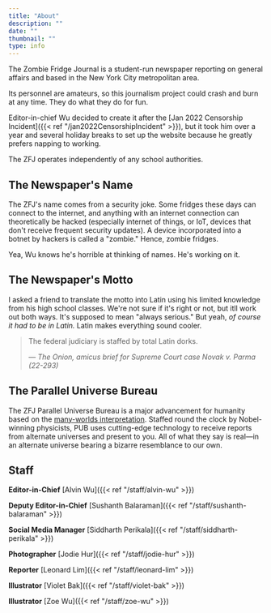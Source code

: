 ```yaml
---
title: "About"
description: ""
date: ""
thumbnail: ""
type: info
---
```


The Zombie Fridge Journal is a student-run newspaper reporting on general affairs and based in the New York City metropolitan area. 

Its personnel are amateurs, so this journalism project could crash and burn at any time. They do what they do for fun.

Editor-in-chief Wu decided to create it after the [Jan 2022 Censorship Incident]({{< ref "/jan2022CensorshipIncident" >}}), but it took him over a year and several holiday breaks to set up the website because he greatly prefers napping to working.

The ZFJ operates independently of any school authorities.

## The Newspaper's Name

The ZFJ's name comes from a security joke. Some fridges these days can connect to the internet, and anything with an internet connection can theoretically be hacked (especially internet of things, or IoT, devices that don't receive frequent security updates). A device incorporated into a botnet by hackers is called a "zombie." Hence, zombie fridges. 

Yea, Wu knows he's horrible at thinking of names. He's working on it. 

## The Newspaper's Motto

I asked a friend to translate the motto into Latin using his limited knowledge from his high school classes. We're not sure if it's right or not, but itll work out both ways. It's supposed to mean "always serious." But yeah, *of course it had to be in Latin.* Latin makes everything sound cooler. 

> The federal judiciary is staffed by total Latin dorks. 
> 
> — *The Onion, amicus brief for Supreme Court case Novak v. Parma (22-293)*

## The Parallel Universe Bureau

The ZFJ Parallel Universe Bureau is a major advancement for humanity based on the [many-worlds interpretation](https://en.wikipedia.org/wiki/Many-worlds_interpretation). Staffed round the clock by Nobel-winning physicists, PUB uses cutting-edge technology to receive reports from alternate universes and present to you. All of what they say is real—in an alternate universe bearing a bizarre resemblance to our own.

## Staff 

**Editor-in-Chief** [Alvin Wu]({{< ref "/staff/alvin-wu" >}})

**Deputy Editor-in-Chief** [Sushanth Balaraman]({{< ref "/staff/sushanth-balaraman" >}})

**Social Media Manager** [Siddharth Perikala]({{< ref "/staff/siddharth-perikala" >}})

**Photographer** [Jodie Hur]({{< ref "/staff/jodie-hur" >}})

**Reporter** [Leonard Lim]({{< ref "/staff/leonard-lim" >}})

**Illustrator** [Violet Bak]({{< ref "/staff/violet-bak" >}})

**Illustrator** [Zoe Wu]({{< ref "/staff/zoe-wu" >}})